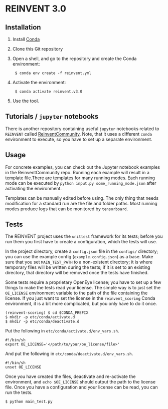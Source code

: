 REINVENT 3.0
=================================================================================================================


Installation
-------------

1. Install [Conda](https://conda.io/projects/conda/en/latest/index.html)
2. Clone this Git repository
3. Open a shell, and go to the repository and create the Conda environment:
   
        $ conda env create -f reinvent.yml

4. Activate the environment:
   
        $ conda activate reinvent.v3.0

5. Use the tool.

     

Tutorials / `jupyter` notebooks
-----
There is another repository containing useful `jupyter` notebooks related to `REINVENT` 
called [ReinventCommunity](https://github.com/MolecularAI/ReinventCommunity). Note, that it uses a
different `conda` environment to execute, so you have to set up a separate environment.


Usage
-----

For concrete examples, you can check out the Jupyter notebook examples in the ReinventCommunity repo.
Running each example will result in a template file.There are templates for many running modes. 
Each running mode can be executed by `python input.py some_running_mode.json` after activating the environment.
    
   Templates can be manually edited before using. The only thing that needs modification for a standard run are the file 
   and folder paths. Most running modes produce logs that can be monitored by `tensorboard`.


Tests 
-----
The REINVENT project uses the `unittest` framework for its tests; before you run them you first have to create a 
configuration, which the tests will use.

In the project directory, create a `config.json` file in the `configs/` directory; you can use the example 
config (`example.config.json`) as a base.  Make sure that you set `MAIN_TEST_PATH` to a non-existent directory; it
is where temporary files will be written during the tests; if it is set to an existing directory, that directory 
will be removed once the tests have finished.

Some tests require a proprietary OpenEye license; you have to set up a few things to make the tests read your
license.  The simple way is to just set the `OE_LICENSE` environment variable to the path of the file containing the
license.  If you just want to set the license in the `reinvent_scoring` Conda environment, it is a bit more complicated,
but you only have to do it once.

```
(reinvent-scoring) $ cd $CONDA_PREFIX
$ mkdir -p etc/conda/activate.d
$ mkdir -p etc/conda/deactivate.d
```

Put the following in `etc/conda/activate.d/env_vars.sh`.

```
#!/bin/sh
export OE_LICENSE='</path/to/your/oe_license/file>'
```

And put the following in `etc/conda/deactivate.d/env_vars.sh`.

```
#!/bin/sh
unset OE_LICENSE
```

Once you have created the files, deactivate and re-activate the environment, and `echo $OE_LICENSE` should output the
path to the license file.
Once you have a configuration and your license can be read, you can run the tests.

```
$ python main_test.py
```